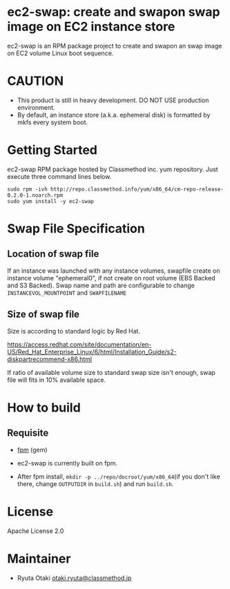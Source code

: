 ec2-swap: create and swapon swap image on EC2 instance store
============================================================

ec2-swap is an RPM package project to create and swapon an swap image on EC2 volume Linux boot sequence.

# CAUTION

- This product is still in heavy development.  DO NOT USE production environment.
- By default, an instance store (a.k.a. ephemeral disk) is formatted by mkfs every system boot.


# Getting Started

ec2-swap RPM package hosted by Classmethod inc. yum repository.
Just execute three command lines below.

    sudo rpm -ivh http://repo.classmethod.info/yum/x86_64/cm-repo-release-0.2.0-1.noarch.rpm
    sudo yum install -y ec2-swap


# Swap File Specification

## Location of swap file

If an instance was launched with any instance volumes, swapfile create on instance volume "ephemeral0", if not create on root volume (EBS Backed and S3 Backed). 
Swap name and path are configurable to change `INSTANCEVOL_MOUNTPOINT` and `SWAPFILENAME`


## Size of swap file

Size is according to standard logic by Red Hat.

https://access.redhat.com/site/documentation/en-US/Red_Hat_Enterprise_Linux/6/html/Installation_Guide/s2-diskpartrecommend-x86.html

If ratio of available volume size to standard swap size isn't enough, swap file will fits in 10% available space.


# How to build

## Requisite

- [fpm](https://github.com/jordansissel/fpm) (gem)

- ec2-swap is currently built on fpm.
- After fpm install, `mkdir -p ../repo/docroot/yum/x86_64`(if you don't like there, change `OUTPUTDIR` in `build.sh`) and run `build.sh`.


# License

Apache License 2.0

# Maintainer

- Ryuta Otaki <otaki.ryuta@classmethod.jp>
